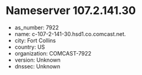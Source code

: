 # Nameserver 107.2.141.30

* as_number: 7922
* name: c-107-2-141-30.hsd1.co.comcast.net.
* city: Fort Collins
* country: US
* organization: COMCAST-7922
* version: Unknown
* dnssec: Unknown

